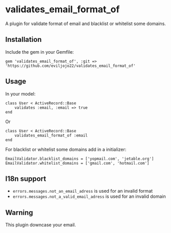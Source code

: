 validates_email_format_of
======================

A plugin for validate format of email and blacklist or whitelist some domains.

Installation
------------

Include the gem in your Gemfile:

    gem 'validates_email_format_of', :git => 'https://github.com/eviljojo22/validates_email_format_of'


Usage
-----

In your model:
	
	class User < ActiveRecord::Base
		validates :email, :email => true
	end

Or

	class User < ActiveRecord::Base
		validates_email_format_of :email
	end
	
For blacklist or whitelist some domains add in a initializer:

	EmailValidator.blacklist_domains = ['yopmail.com', 'jetable.org']
	EmailValidator.whitelist_domains = ['gmail.com', 'hotmail.com']


I18n support
------------

* `errors.messages.not_an_email_adress` is used for an invalid format
* `errors.messages.not_a_valid_email_adress` is used for an invalid domain

Warning
-------

This plugin downcase your email.
